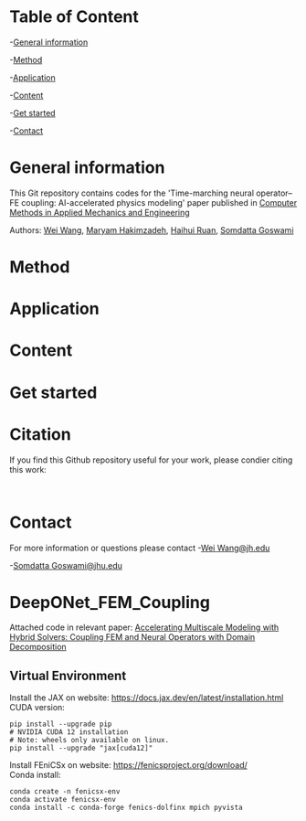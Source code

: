 # Table of Content 
-[General information](#-General-information)

-[Method](#-Method)

-[Application](#-Application)

-[Content](#-Content)

-[Get started](#-Get-started)

-[Contact](#-contact)

# General information
This Git repository contains codes for the 'Time-marching neural operator–FE coupling: AI-accelerated physics modeling' paper published in [Computer Methods in Applied Mechanics and Engineering](https://doi.org/10.1016/j.cma.2025.118319)

Authors: [Wei Wang](https://scholar.google.com/citations?user=t1RXEkgAAAAJ&hl=zh-CN), [Maryam Hakimzadeh](https://scholar.google.com/citations?user=kff1AN0AAAAJ&hl=en), [Haihui Ruan](https://scholar.google.com/citations?user=TXDuvWMAAAAJ&hl=zh-CN), [Somdatta Goswami](https://scholar.google.com/citations?user=GaKrpSkAAAAJ&hl=en&oi=sra)
# Method


# Application 
# Content 
# Get started 

# Citation 
If you find this Github repository useful for your work, please condier citing this work:
<pre><code>
</code></pre> 
# Contact 
For more information or questions please contact 
-[Wei Wang@jh.edu](mailto:wwang198@jh.edu)

-[Somdatta Goswami@jhu.edu](mailto:somdatta@jhu.edu)





# DeepONet_FEM_Coupling
Attached code in relevant paper: [Accelerating Multiscale Modeling with Hybrid Solvers: Coupling FEM and Neural Operators with Domain Decomposition](
https://doi.org/10.48550/arXiv.2504.11383)

## Virtual Environment   
Install the JAX on website: https://docs.jax.dev/en/latest/installation.html  
CUDA version:
<pre><code>pip install --upgrade pip
# NVIDIA CUDA 12 installation
# Note: wheels only available on linux.
pip install --upgrade "jax[cuda12]"
</code></pre>  


Install FEniCSx on website: https://fenicsproject.org/download/  
Conda install:
<pre><code>conda create -n fenicsx-env
conda activate fenicsx-env
conda install -c conda-forge fenics-dolfinx mpich pyvista
</code></pre>


